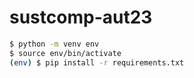 # sustcomp-aut23

```sh
$ python -m venv env
$ source env/bin/activate
(env) $ pip install -r requirements.txt
```
